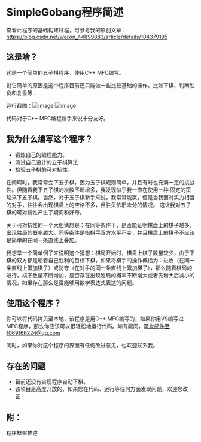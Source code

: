 SimpleGobang程序简述
=======
查看此程序的基础构建过程，可参考我的原创文章：https://blog.csdn.net/weixin_44899883/article/details/104379195
## 这是啥？
这是一个简单的五子棋程序，使用C++ MFC编写。

说它简单的原因是这个程序目前还只能做一些比较基础的操作。比如下棋、判断胜负和复盘等...

运行截图：![image](https://github.com/Vaczzy/MFC-SimpleGobang/Img/Run.PNG)
![image](https://github.com/Vaczzy/MFC-SimpleGobang/Img/Success.PNG)

代码对于C++ MFC编程新手来说十分友好。
## 我为什么编写这个程序？
* 锻炼自己的编程能力。
* 测试自己设计的五子棋算法
* 检验五子棋的可对抗性。

在闲暇时，我常常会下五子棋，因为五子棋规则简单，并且有时也充满一定的挑战性。但随着我下五子棋的次数不断增多，我发现似乎我一直在使用一种
固定的策略来下五子棋。当然，对于五子棋新手来说，我常常能赢，但是当我面对实力相当的对手，往往会出现棋盘上的空格不多，但胜负依旧未分的情况。
这让我对五子棋的可对抗性产生了疑问和好奇。

关于可对抗性的一个大胆猜想是：在同等条件下，是否能证明棋盘上的棋子越多，出现胜局的概率越大。同等条件是指棋手双方水平不变，并且棋盘上的棋子不应该是简单的在同一条直线上叠加。

我想举一个简单例子来说明这个猜想：棋局开始时，棋盘上棋子数量较少，由于下棋的双方都是朝着自己胜利的目标下棋，如果将棋手的操作概括为：进攻（在同一条直线上累加棋子）或防守（在对手的同一条直线上累加棋子），那么随着棋局的进行，棋子数量不断增加，是否存在出现胜局的概率不断增大或者先增大后减小的情况，如果存在那么是否能够用数学表达式表达的问题。


## 使用这个程序？
你可以将代码拷贝至本地，该程序是用C++ MFC编写的，如果你用VS编写过MFC程序，那么你应该可以很轻松地运行代码。如有疑问，可发邮件至1069166224@qq.com

同时，如果你对这个程序的界面有任何改进意见，也欢迎联系我。
## 存在的问题
* 目前还没有实现程序自动下棋。
* 该项目是高度开放的，如果您在代码、运行等任何方面发现问题，欢迎您改正！
## 附：
程序框架描述
